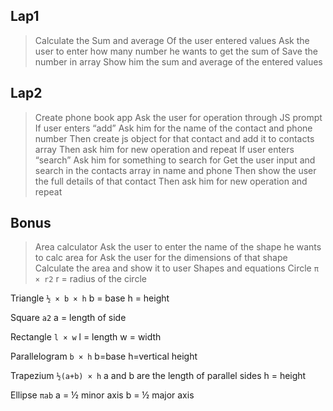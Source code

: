 ## Lap1
> Calculate the Sum and average Of the user entered values
  Ask the user to enter how many number he wants to get the sum of
  Save the number in array
  Show him the sum and average of the entered values


## Lap2
> Create phone book app
  Ask the user for operation through JS prompt
  If user enters “add”
  Ask him for the name of the contact and phone number
  Then create js object for that contact and add it to contacts array
  Then ask him for new operation and repeat
  If user enters “search”
  Ask him for something to search for
  Get the user input and search in the contacts array in name and phone
  Then show the user the full details of that contact
  Then ask him for new operation and repeat


## Bonus
> Area calculator
  Ask the user to enter the name of the shape he wants to calc area for
  Ask the user for the dimensions of that shape
  Calculate the area and show it to user
  Shapes and equations
 Circle `π × r2`
 r = radius of the circle

 Triangle  `½ × b × h` 
  b = base
  h = height

  Square `a2` 
  a = length of side

 Rectangle `l × w` 
 l = length
 w = width

 Parallelogram `b × h` 
 b=base
 h=vertical height

 Trapezium `½(a+b) × h` 
 a and b are the length of parallel sides
 h = height

  Ellipse `πab`
  a = ½ minor axis
  b = ½ major axis